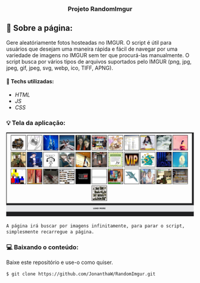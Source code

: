 <h3 align="center">
  Projeto RandomImgur
</h3>

## :rocket: Sobre a página:

Gere aleatóriamente fotos hosteadas no IMGUR. O script é útil para usuários que desejam uma maneira rápida e fácil de navegar por uma variedade de imagens no IMGUR sem ter que procurá-las manualmente.
O script busca por vários tipos de arquivos suportados pelo IMGUR (png, jpg, jpeg, gif, jpeg, svg, webp, ico, TIFF, APNG).

#### :wrench: Techs utilizadas:
* _HTML_
* _JS_
* _CSS_

### :bulb: Tela da aplicação:

<p align="center">
  <img src="https://github.com/JonanthaW/RandomImgur/blob/main/assets/example1.jpg">
</p>

```
A página irá buscar por imagens infinitamente, para parar o script, simplesmente recarregue a página.
```

### :computer: Baixando o conteúdo:

<p>Baixe este repositório e use-o como quiser. </p>

```bash
$ git clone https://github.com/JonanthaW/RandomImgur.git
```
